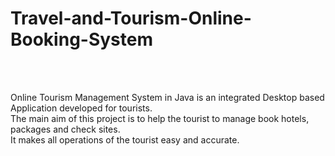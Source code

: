 # Travel-and-Tourism-Online-Booking-System
<br><br>


Online Tourism Management System in Java is an integrated Desktop based Application developed for tourists.<br> The main aim of this project is to help the tourist to manage book hotels, packages and check sites.<br> It makes all operations of the tourist easy and accurate.
